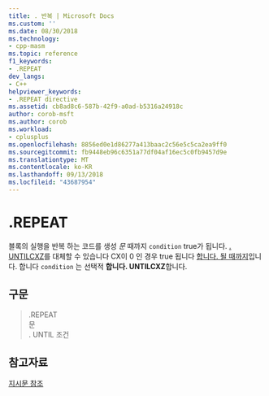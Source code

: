 ```yaml
---
title: . 반복 | Microsoft Docs
ms.custom: ''
ms.date: 08/30/2018
ms.technology:
- cpp-masm
ms.topic: reference
f1_keywords:
- .REPEAT
dev_langs:
- C++
helpviewer_keywords:
- .REPEAT directive
ms.assetid: cb8ad8c6-587b-42f9-a0ad-b5316a24918c
author: corob-msft
ms.author: corob
ms.workload:
- cplusplus
ms.openlocfilehash: 8856ed0e1d86277a413baac2c56e5c5ca2ea9ff0
ms.sourcegitcommit: fb9448eb96c6351a77df04af16ec5c0fb9457d9e
ms.translationtype: MT
ms.contentlocale: ko-KR
ms.lasthandoff: 09/13/2018
ms.locfileid: "43687954"
---
```

# <a name="repeat"></a>.REPEAT

블록의 실행을 반복 하는 코드를 생성 *문* 때까지 `condition` true가 됩니다. [. UNTILCXZ](../../assembler/masm/dot-untilcxz.md)를 대체할 수 있습니다 CX이 0 인 경우 true 됩니다 [합니다. 될 때까지](../../assembler/masm/dot-until.md)입니다. 합니다 `condition` 는 선택적 **합니다. UNTILCXZ**합니다.

## <a name="syntax"></a>구문

> .REPEAT<br/>
> 문<br/>
> . UNTIL 조건

## <a name="see-also"></a>참고자료

[지시문 참조](../../assembler/masm/directives-reference.md)<br/>
